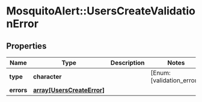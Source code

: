 # MosquitoAlert::UsersCreateValidationError


## Properties
Name | Type | Description | Notes
------------ | ------------- | ------------- | -------------
**type** | **character** |  | [Enum: [validation_error]] 
**errors** | [**array[UsersCreateError]**](UsersCreateError.md) |  | 


